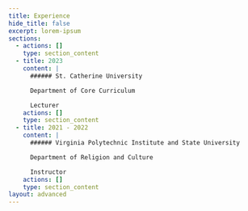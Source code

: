 ```yaml
---
title: Experience
hide_title: false
excerpt: lorem-ipsum
sections:
  - actions: []
    type: section_content
  - title: 2023
    content: |
      ###### St. Catherine University

      Department of Core Curriculum

      Lecturer
    actions: []
    type: section_content
  - title: 2021 - 2022
    content: |
      ###### Virginia Polytechnic Institute and State University

      Department of Religion and Culture

      Instructor
    actions: []
    type: section_content
layout: advanced
---
```

